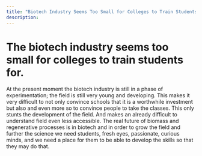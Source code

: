 ```yaml
---
title: "Biotech Industry Seems Too Small for Colleges to Train Students"
description: ‎
---
```


# The biotech industry seems too small for colleges to train students for.

At the present moment the biotech industry is still in a phase of experimentation; the field is still very young and developing. This makes it very difficult to not only convince schools that it is a worthwhile investment but also and even more so to convince people to take the classes. This only stunts the development of the field. And makes an already difficult to understand field even less accessible. The real future of biomass and regenerative processes is in biotech and in order to grow the field and further the science we need students, fresh eyes, passionate, curious minds, and we need a place for them to be able to develop the skills so that they may do that.
